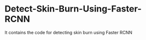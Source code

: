 # Detect-Skin-Burn-Using-Faster-RCNN
It contains the code for detecting skin burn using Faster RCNN
